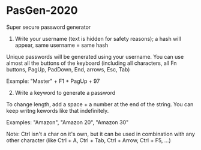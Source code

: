 # PasGen-2020
Super secure password generator

1) Write your username (text is hidden for safety reasons); a hash will appear, same username = same hash

Unique passwords will be generated using your username.
You can use almost all the buttons of the keyboard (including all characters, all Fn buttons, PagUp, PadDown, End, arrows, Esc, Tab)

Example: "Master" + F1 + PagUp + 97

2) Write a keyword to generate a password

To change length, add a space + a number at the end of the string.
You can keep writng kewords like that indefinitely.

Examples: "Amazon", "Amazon 20", "Amazon 30"


Note: Ctrl isn't a char on it's own, but it can be used in combination with any other character 
(like Ctrl + A, Ctrl + Tab, Ctrl + Arrow, Ctrl + F5, ...)
